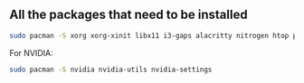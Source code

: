 ## All the packages that need to be installed
```sh
sudo pacman -S xorg xorg-xinit libx11 i3-gaps alacritty nitrogen htop polybar nnn
```
For NVIDIA:
```sh
sudo pacman -S nvidia nvidia-utils nvidia-settings
```
